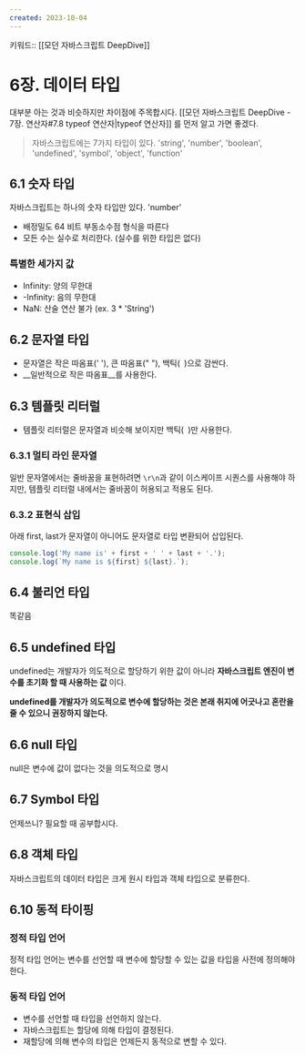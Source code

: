 ```yaml
---
created: 2023-10-04
---
```

키워드:: [[모던 자바스크립트 DeepDive]]

# 6장. 데이터 타입

대부분 아는 것과 비슷하지만 차이점에 주목합시다. [[모던 자바스크립트 DeepDive - 7장. 연산자#7.8 typeof 연산자|typeof 연산자]] 를 먼저 알고 가면 좋겠다.

> 자바스크립트에는 7가지 타입이 있다.
> 'string', 'number', 'boolean', 'undefined', 'symbol', 'object', 'function'

## 6.1 숫자 타입

자바스크립트는 하나의 숫자 타입만 있다. 'number'

- 배정밀도 64 비트 부동소수점 형식을 따른다
- 모든 수는 실수로 처리한다. (실수를 위한 타입은 없다)

### 특별한 세가지 값

- Infinity: 양의 무한대
- -Infinity: 음의 무한대
- NaN: 산술 연산 불가 (ex. 3 * 'String')

## 6.2 문자열 타입

- 문자열은 작은 따옴표(' '), 큰 따옴표(" "), 백틱(` `)으로 감싼다.
- __일반적으로 작은 따옴표__를 사용한다.

## 6.3 템플릿 리터럴

- 템플릿 리터럴은 문자열과 비슷해 보이지만 백틱(` `)만 사용한다.

### 6.3.1 멀티 라인 문자열

일반 문자열에서는 줄바꿈을 표현하려면 `\r\n`과 같이 이스케이프 시퀀스를  사용해야 하지만, 템플릿 리터럴 내에서는 줄바꿈이 허용되고 적용도 된다.

### 6.3.2 표현식 삽입

아래 first, last가 문자열이 아니어도 문자열로 타입 변환되어 삽입된다.

```javascript
console.log('My name is' + first + ' ' + last + '.');
console.log(`My name is ${first} ${last}.`);
```

## 6.4 불리언 타입

똑같음

## 6.5 undefined 타입

undefined는 개발자가 의도적으로 할당하기 위한 값이 아니라 __자바스크립트 엔진이 변수를 초기화 할 때 사용하는 값__ 이다.

**undefined를 개발자가 의도적으로 변수에 할당하는 것은 본래 취지에 어긋나고 혼란을 줄 수 있으니 권장하지 않는다.**

## 6.6 null 타입

null은 변수에 값이 없다는 것을 의도적으로 명시

## 6.7 Symbol 타입

언제쓰니? 필요할 때 공부합시다.

## 6.8 객체 타입

자바스크립트의 데이터 타입은 크게 원시 타입과 객체 타입으로 분류한다.

## 6.10 동적 타이핑

### 정적 타입 언어

정적 타입 언어는 변수를 선언할 때 변수에 할당할 수 있는 값을 타입을 사전에 정의해야 한다.

### 동적 타입 언어

- 변수를 선언할 때 타입을 선언하지 않는다.
- 자바스크립트는 할당에 의해 타입이 결정된다.
- 재할당에 의해 변수의 타입은 언제든지 동적으로 변할 수 있다.
